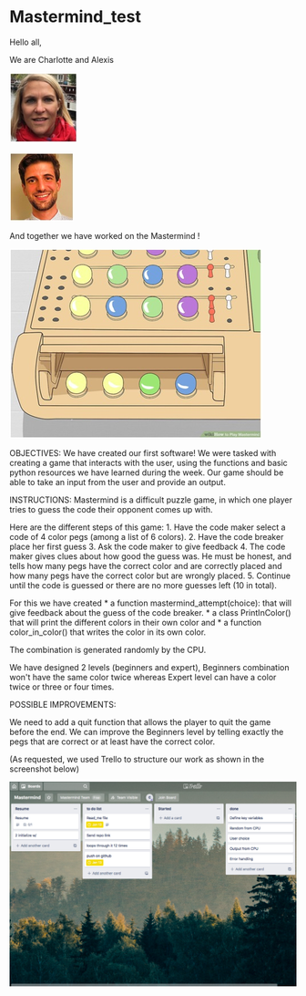 # Mastermind_test

Hello all, 

We are Charlotte and Alexis

![GitHub Logo](/Images/CA.jpg)

![GitHub Logo](/Images/AL.jpg)


And together we have worked on the Mastermind !

![GitHub Logo](/Images/game.jpg)

OBJECTIVES:
We have created our first software! We were tasked with creating a game that interacts with the user, using the functions and basic python resources we have learned during the week. Our game should be able to take an input from the user and provide an output.

INSTRUCTIONS:
Mastermind is a difficult puzzle game, in which one player tries to guess the code their opponent comes up with. 


Here are the different steps of this game:
	1. Have the code maker select a code of 4 color pegs (among a list of 6 colors).
	2. Have the code breaker place her first guess
	3. Ask the code maker to give feedback
	4. The code maker gives clues about how good the guess was. He must be honest, and tells how many pegs have the correct color and are correctly placed and how many pegs have the correct color but are wrongly placed. 
	5. Continue until the code is guessed or there are no more guesses left (10 in total).




For this we have created
	* a function mastermind_attempt(choice): that will give feedback about the guess of the code breaker.
	* a class PrintInColor() that will print the different colors in their own color and
	* a function color_in_color() that writes the color in its own color.



The combination is generated randomly by the CPU. 

We have designed 2 levels (beginners and expert), Beginners combination won't have the same color twice whereas Expert level can have a color twice or three or four times. 

POSSIBLE IMPROVEMENTS:

We need to add a quit function that allows the player to quit the game before the end.
We can improve the Beginners level by telling exactly the pegs that are correct or at least have the correct color.


(As requested, we used Trello to structure our work as shown in the screenshot below)

![GitHub Logo](/Images/Trello.jpg)
